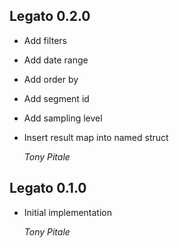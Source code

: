 ## Legato 0.2.0 ##

* Add filters
* Add date range
* Add order by
* Add segment id
* Add sampling level
* Insert result map into named struct

    *Tony Pitale*

## Legato 0.1.0 ##

* Initial implementation

    *Tony Pitale*
